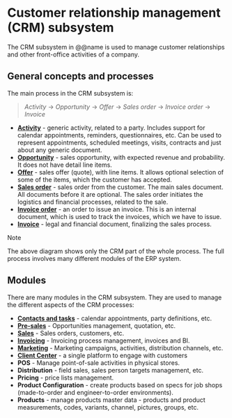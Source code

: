 ﻿# Customer relationship management (CRM) subsystem

The CRM subsystem in @@name is used to manage customer relationships and other front-office activities of a company.

## General concepts and processes

The main process in the CRM subsystem is:

> *Activity* → *Opportunity* → *Offer* → *Sales order* → *Invoice order* → *Invoice*

* **[Activity](xref:General.Contacts.Activities)** - generic activity, related to a party. Includes support for calendar appointments, reminders, questionnaires, etc. Can be used to represent appointments, scheduled meetings, visits, contracts and just about any generic document.
* **[Opportunity](xref:Crm.Presales.Deals)** - sales opportunity, with expected revenue and probability. It does not have detail line items.
* **[Offer](xref:Crm.Presales.Offers)** - sales offer (quote), with line items. It allows optional selection of some of the items, which the customer has accepted.
* **[Sales order](xref:Crm.Sales.SalesOrders)** - sales order from the customer. The main sales document. All documents before it are optional. The sales order initiates the logistics and financial processes, related to the sale.
* **[Invoice order](xref:Crm.Invoicing.InvoiceOrders)** - an order to issue an invoice. This is an internal document, which is used to track the invoices, which we have to issue.
* **[Invoice](xref:Crm.Invoicing.Invoices)** - legal and financial document, finalizing the sales process.

> [!NOTE]
> The above diagram shows only the CRM part of the whole process.
> The full process involves many different modules of the ERP system.

## Modules

There are many modules in the CRM subsystem.
They are used to manage the different aspects of the CRM processes:

* **[Contacts and tasks](https://docs.erp.net/tech/modules/crm/contacts/index.html?q=Contacts%20and%20tasks)** - calendar appointments, party definitions, etc.
* **[Pre-sales](https://docs.erp.net/tech/modules/crm/presales/index.html?q=crm)** - Opportunities management, quotation, etc.
* **[Sales](https://docs.erp.net/tech/modules/crm/sales/index.html?q=crm%20Sales)** - Sales orders, customers, etc.
* **[Invoicing](https://docs.erp.net/tech/modules/crm/invoicing/index.html?q=crm%20Invoicing)** - Invoicing process management, invoices and BI.
* **[Marketing](https://docs.erp.net/tech/modules/crm/marketing/index.html)** - Marketing campaigns, activities, distribution channels, etc.
* **[Client Center](https://docs.erp.net/tech/modules/crm/clientcenter/index.html)** - a single platform to engage with customers
* **POS** - Manage point-of-sale activities in physical stores.
* **Distribution** - field sales, sales person targets management, etc.
* **Pricing** - price lists management.
* **Product Configuration** - create products based on specs for job shops (made-to-order and engineer-to-order environments).
* **Products** - manage products master data - products and product measurements, codes, variants, channel, pictures, groups, etc.
